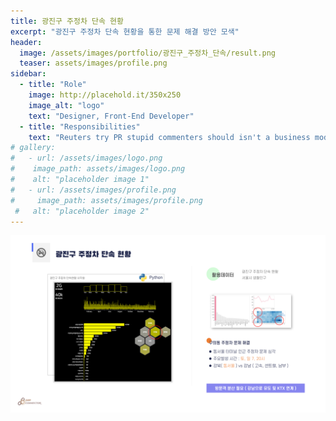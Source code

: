 ```yaml
---
title: 광진구 주정차 단속 현황
excerpt: "광진구 주정차 단속 현황을 통한 문제 해결 방안 모색"
header:
  image: /assets/images/portfolio/광진구_주정차_단속/result.png
  teaser: assets/images/profile.png
sidebar:
  - title: "Role"
    image: http://placehold.it/350x250
    image_alt: "logo"
    text: "Designer, Front-End Developer"
  - title: "Responsibilities"
    text: "Reuters try PR stupid commenters should isn't a business model"
# gallery:
#   - url: /assets/images/logo.png
#    image_path: assets/images/logo.png
#    alt: "placeholder image 1"
#   - url: /assets/images/profile.png
#     image_path: assets/images/profile.png
 #   alt: "placeholder image 2"
---
```



![foo](/assets/images/portfolio/광진구_주정차_단속/result.png)